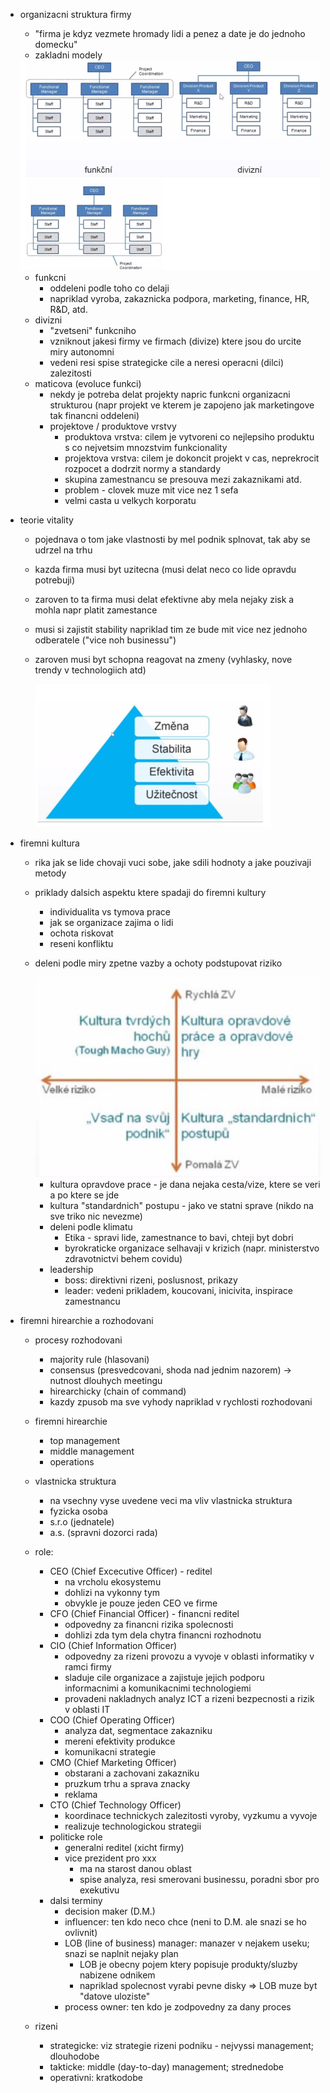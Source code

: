 - organizacni struktura firmy
    - "firma je kdyz vezmete hromady lidi a penez a date je do jednoho domecku"
    - zakladni modely

    <img src="../img/02-organizacni_struktury_a_modely_rizeni/01.png">

    - funkcni
        - oddeleni podle toho co delaji
        - napriklad vyroba, zakaznicka podpora, marketing, finance, HR, R&D, atd.
    - divizni
        - "zvetseni" funkcniho
        - vzniknout jakesi firmy ve firmach (divize) ktere jsou do urcite miry autonomni
        - vedeni resi spise strategicke cile a neresi operacni (dilci) zalezitosti
    - maticova (evoluce funkci)
        - nekdy je potreba delat projekty napric funkcni organizacni strukturou (napr projekt ve kterem je zapojeno jak marketingove tak financni oddeleni)
        - projektove / produktove vrstvy
            - produktova vrstva: cilem je vytvoreni co nejlepsiho produktu s co nejvetsim mnozstvim funkcionality
            - projektova vrstva: cilem je dokoncit projekt v cas, neprekrocit rozpocet a dodrzit normy a standardy
            - skupina zamestnancu se presouva mezi zakaznikami atd.
            - problem - clovek muze mit vice nez 1 sefa
            - velmi casta u velkych korporatu

- teorie vitality
    - pojednava o tom jake vlastnosti by mel podnik splnovat, tak aby se udrzel na trhu
    - kazda firma musi byt uzitecna (musi delat neco co lide opravdu potrebuji)
    - zaroven to ta firma musi delat efektivne aby mela nejaky zisk a mohla napr platit zamestance
    - musi si zajistit stability napriklad tim ze bude mit vice nez jednoho odberatele ("vice noh businessu")
    - zaroven musi byt schopna reagovat na zmeny (vyhlasky, nove trendy v technologiich atd)

        <img src="../img/02-organizacni_struktury_a_modely_rizeni/02.png">

- firemni kultura
    - rika jak se lide chovaji vuci sobe, jake sdili hodnoty a jake pouzivaji metody
    - priklady dalsich aspektu ktere spadaji do firemni kultury
        - individualita vs tymova prace
        - jak se organizace zajima o lidi
        - ochota riskovat
        - reseni konfliktu
    - deleni podle miry zpetne vazby a ochoty podstupovat riziko

        <img src="../img/02-organizacni_struktury_a_modely_rizeni/03.png">

        - kultura opravdove prace - je dana nejaka cesta/vize, ktere se veri a po ktere se jde
        - kultura "standardnich" postupu - jako ve statni sprave (nikdo na sve triko nic nevezme)
        - deleni podle klimatu
            - Etika - spravi lide, zamestnance to bavi, chteji byt dobri
            - byrokraticke organizace selhavaji v krizich (napr. ministerstvo zdravotnictvi behem covidu)
        - leadership
            - boss: direktivni rizeni, poslusnost, prikazy
            - leader: vedeni prikladem, koucovani, inicivita, inspirace zamestnancu

- firemni hirearchie a rozhodovani
    - procesy rozhodovani
        - majority rule (hlasovani)
        - consensus (presvedcovani, shoda nad jednim nazorem) -> nutnost dlouhych meetingu
        - hirearchicky (chain of command)
        - kazdy zpusob ma sve vyhody napriklad v rychlosti rozhodovani
    - firemni hirearchie
        - top management
        - middle management
        - operations
    - vlastnicka struktura
        - na vsechny vyse uvedene veci ma vliv vlastnicka struktura
        - fyzicka osoba
        - s.r.o (jednatele)
        - a.s. (spravni dozorci rada)

    - role:
        - CEO (Chief Excecutive Officer) - reditel
            - na vrcholu ekosystemu
            - dohlizi na vykonny tym
            - obvykle je pouze jeden CEO ve firme
        - CFO (Chief Financial Officer) - financni reditel
            - odpovedny za financni rizika spolecnosti
            - dohlizi zda tym dela chytra financni rozhodnotu
        - CIO (Chief Information Officer)
            - odpovedny za rizeni provozu a vyvoje v oblasti informatiky v ramci firmy
            - sladuje cile organizace a zajistuje jejich podporu informacnimi a komunikacnimi technologiemi
            - provadeni nakladnych analyz ICT a rizeni bezpecnosti a rizik v oblasti IT
        - COO (Chief Operating Officer)
            - analyza dat, segmentace zakazniku
            - mereni efektivity produkce
            - komunikacni strategie
        - CMO (Chief Marketing Officer)
            - obstarani a zachovani zakazniku
            - pruzkum trhu a sprava znacky
            - reklama
        - CTO (Chief Technology Officer)
            - koordinace technickych zalezitosti vyroby, vyzkumu a vyvoje
            - realizuje technologickou strategii
        - politicke role
            - generalni reditel (xicht firmy)
            - vice prezident pro xxx
                - ma na starost danou oblast
                - spise analyza, resi smerovani businessu, poradni sbor pro exekutivu
        - dalsi terminy
            - decision maker (D.M.)
            - influencer: ten kdo neco chce (neni to D.M. ale snazi se ho ovlivnit)
            - LOB (line of business) manager: manazer v nejakem useku; snazi se naplnit nejaky plan
                - LOB je obecny pojem ktery popisuje produkty/sluzby nabizene odnikem
                - napriklad spolecnost vyrabi pevne disky => LOB muze byt "datove uloziste"
            - process owner: ten kdo je zodpovedny za dany proces
    - rizeni
        - strategicke: viz strategie rizeni podniku - nejvyssi management; dlouhodobe
        - takticke: middle (day-to-day) management; strednedobe
        - operativni: kratkodobe